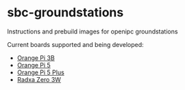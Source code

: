 # sbc-groundstations
Instructions and prebuild images for openipc groundstations

Current boards supported and being developed:
* [Orange Pi 3B](https://github.com/OpenIPC/sbc-groundstations/releases/tag/orangepi3B-v1.0.0)
* [Orange Pi 5 ](https://github.com/OpenIPC/sbc-groundstations/releases/tag/orangepi5-v1.2.0)
* [Orange Pi 5 Plus](https://github.com/OpenIPC/sbc-groundstations/releases/tag/orangepi5plus-v1.2.0)
* [Radxa Zero 3W](https://github.com/OpenIPC/sbc-groundstations/releases/tag/zero3w-v1.6.0)
